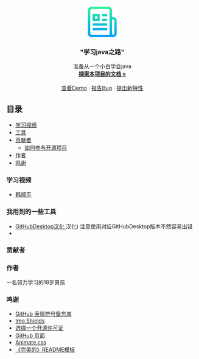 <p align="center">
  <a href="https://github.com/shaojintian/Best_README_template/">
    <img src="images/logo.png" alt="Logo" width="80" height="80">
  </a>

  <h3 align="center">"学习java之路"</h3>
  <p align="center">
    准备从一个小白学会java
    <br />
    <a href="https://github.com/PingGuojiang/java-Learn"><strong>探索本项目的文档 »</strong></a>
    <br />
    <br />
    <a href="https://github.com/shaojintian/Best_README_template">查看Demo</a>
    ·
    <a href="https://github.com/PingGuojiang/java-Learn/issueshttps://github.com/shaojintian/Best_README_template/issues">报告Bug</a>
    ·
    <a href="https://github.com/PingGuojiang/java-Learn/issues">提出新特性</a>
  </p>

</p>

## 目录
- [学习视频](#学习视频)
- [工具](#我用到的一些工具)
- [贡献者](#贡献者)
  - [如何参与开源项目](#如何参与开源项目)
- [作者](#作者)
- [鸣谢](#鸣谢)

### 学习视频

- [ 韩顺平 ](https://space.bilibili.com/651245581?spm_id_from=333.788.b_765f7570696e666f.2) 

### 我用到的一些工具

- [ GitHubDesktop汉化 ](https://github.com/lkyero/GitHubDesktop_zh) 汉化) 注意使用对应GitHubDesktop版本不然容易出错
- 
### 贡献者



### 作者

  一名努力学习的18岁男孩

### 鸣谢
- [ GitHub 表情符号备忘单](https://www.webpagefx.com/tools/emoji-cheat-sheet)
- [ Img Shields ](https://shields.io)
- [选择一个开源许可证](https://choosealicense.com)
- [ GitHub 页面](https://pages.github.com)
- [ Animate.css ](https://daneden.github.io/animate.css)
- [ 《完美的》README模板 ](https://github.com/shaojintian/Best_README_template)








